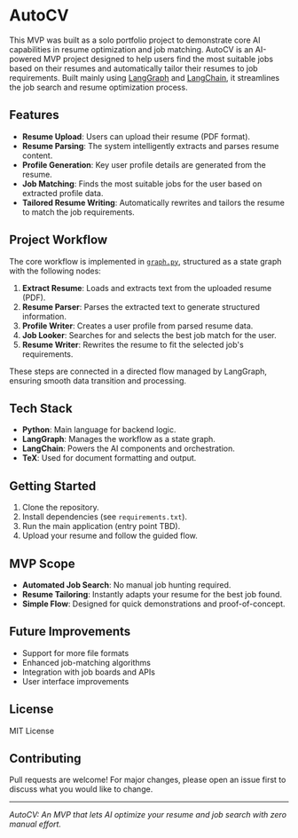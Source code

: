 # AutoCV

This MVP was built as a solo portfolio project to demonstrate core AI capabilities in resume optimization and job matching.
AutoCV is an AI-powered MVP project designed to help users find the most suitable jobs based on their resumes and automatically tailor their resumes to job requirements. Built mainly using [LangGraph](https://github.com/langchain-ai/langgraph) and [LangChain](https://github.com/langchain-ai/langchain), it streamlines the job search and resume optimization process.

## Features

- **Resume Upload**: Users can upload their resume (PDF format).
- **Resume Parsing**: The system intelligently extracts and parses resume content.
- **Profile Generation**: Key user profile details are generated from the resume.
- **Job Matching**: Finds the most suitable jobs for the user based on extracted profile data.
- **Tailored Resume Writing**: Automatically rewrites and tailors the resume to match the job requirements.

## Project Workflow

The core workflow is implemented in [`graph.py`](graph.py), structured as a state graph with the following nodes:

1. **Extract Resume**: Loads and extracts text from the uploaded resume (PDF).
2. **Resume Parser**: Parses the extracted text to generate structured information.
3. **Profile Writer**: Creates a user profile from parsed resume data.
4. **Job Looker**: Searches for and selects the best job match for the user.
5. **Resume Writer**: Rewrites the resume to fit the selected job's requirements.

These steps are connected in a directed flow managed by LangGraph, ensuring smooth data transition and processing.

## Tech Stack

- **Python**: Main language for backend logic.
- **LangGraph**: Manages the workflow as a state graph.
- **LangChain**: Powers the AI components and orchestration.
- **TeX**: Used for document formatting and output.

## Getting Started

1. Clone the repository.
2. Install dependencies (see `requirements.txt`).
3. Run the main application (entry point TBD).
4. Upload your resume and follow the guided flow.

## MVP Scope

- **Automated Job Search**: No manual job hunting required.
- **Resume Tailoring**: Instantly adapts your resume for the best job found.
- **Simple Flow**: Designed for quick demonstrations and proof-of-concept.

## Future Improvements

- Support for more file formats
- Enhanced job-matching algorithms
- Integration with job boards and APIs
- User interface improvements

## License

MIT License

## Contributing

Pull requests are welcome! For major changes, please open an issue first to discuss what you would like to change.

---

*AutoCV: An MVP that lets AI optimize your resume and job search with zero manual effort.*